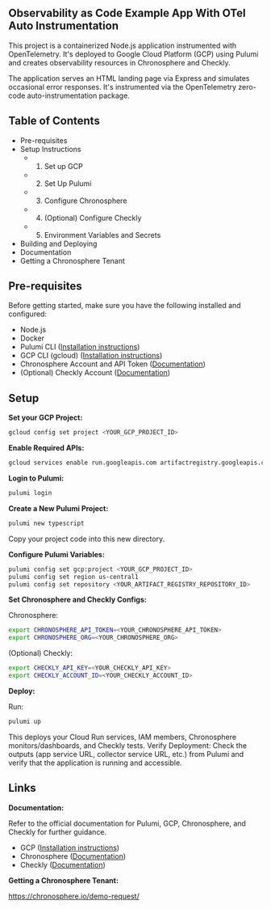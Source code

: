 ## Observability as Code Example App With OTel Auto Instrumentation 

This project is a containerized Node.js application instrumented with OpenTelemetry. It's deployed to Google Cloud Platform (GCP) using Pulumi and creates observability resources in Chronosphere and Checkly.

The application serves an HTML landing page via Express and simulates occasional error responses. It's instrumented via the OpenTelemetry zero-code auto-instrumentation package.

## Table of Contents

- Pre-requisites
- Setup Instructions
    - 1. Set up GCP
    - 2. Set Up Pulumi
    - 3. Configure Chronosphere
    - 4. (Optional) Configure Checkly
    - 5. Environment Variables and Secrets
- Building and Deploying
- Documentation
- Getting a Chronosphere Tenant

## Pre-requisites

Before getting started, make sure you have the following installed and configured:

- Node.js 
- Docker 
- Pulumi CLI ([Installation instructions](https://www.pulumi.com/docs/get-started/install/))
- GCP CLI (gcloud) ([Installation instructions](https://cloud.google.com/sdk/docs/install))
- Chronosphere Account and API Token ([Documentation](https://docs.chronosphere.io))
- (Optional) Checkly Account ([Documentation](https://checklyhq.com))

## Setup 

**Set your GCP Project:**

```bash
gcloud config set project <YOUR_GCP_PROJECT_ID>
```

**Enable Required APIs:**

```bash
gcloud services enable run.googleapis.com artifactregistry.googleapis.com
```

**Login to Pulumi:**

```bash
pulumi login
```

**Create a New Pulumi Project:**

```bash
pulumi new typescript 
```
Copy your project code into this new directory.

**Configure Pulumi Variables:**

```bash
pulumi config set gcp:project <YOUR_GCP_PROJECT_ID>
pulumi config set region us-central1
pulumi config set repository <YOUR_ARTIFACT_REGISTRY_REPOSITORY_ID>
```

**Set Chronosphere and Checkly Configs:**

Chronosphere:
```bash
export CHRONOSPHERE_API_TOKEN=<YOUR_CHRONOSPHERE_API_TOKEN>
export CHRONOSPHERE_ORG=<YOUR_CHRONOSPHERE_ORG>
```
(Optional) Checkly:
```bash
export CHECKLY_API_KEY=<YOUR_CHECKLY_API_KEY>
export CHECKLY_ACCOUNT_ID=<YOUR_CHECKLY_ACCOUNT_ID>
```

**Deploy:**

Run:
```bash
pulumi up
```
This deploys your Cloud Run services, IAM members, Chronosphere monitors/dashboards, and Checkly tests.
Verify Deployment:
Check the outputs (app service URL, collector service URL, etc.) from Pulumi and verify that the application is running and accessible.

## Links

**Documentation:**

Refer to the official documentation for Pulumi, GCP, Chronosphere, and Checkly for further guidance.
- GCP ([Installation instructions](https://www.pulumi.com/docs/iac/clouds/gcp/))
- Chronosphere ([Documentation](https://www.pulumi.com/registry/packages/chronosphere/))
- Checkly ([Documentation](https://www.pulumi.com/registry/packages/checkly/))

**Getting a Chronosphere Tenant:**

https://chronosphere.io/demo-request/